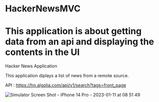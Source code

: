 # HackerNewsMVC
# This application is about getting data from an api and displaying the contents in the UI


Hacker News Application 

This application diplays a list of news from a remote source.

API : https://hn.algolia.com/api/v1/search?tags=front_page


![Simulator Screen Shot - iPhone 14 Pro - 2023-01-11 at 08 51 49](https://user-images.githubusercontent.com/48122334/211710362-3b1f471a-e9ba-403f-9996-f7fdfdd4320b.png)
